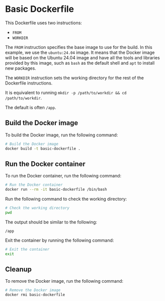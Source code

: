 # Basic Dockerfile

This Dockerfile uses two instructions:

- `FROM`
- `WORKDIR`

The `FROM` instruction specifies the base image to use for the build. In this
example, we use the `ubuntu:24.04` image. It means that the Docker image will be
based on the Ubuntu 24.04 image and have all the tools and libraries provided by
this image, such as `bash` as the default shell and `apt` to install new
packages.

The `WORKDIR` instruction sets the working directory for the rest of the
Dockerfile instructions.

It is equivalent to running `mkdir -p /path/to/workdir && cd /path/to/workdir`.

The default is often `/app`.

## Build the Docker image

To build the Docker image, run the following command:

```sh
# Build the Docker image
docker build -t basic-dockerfile .
```

## Run the Docker container

To run the Docker container, run the following command:

```sh
# Run the Docker container
docker run --rm -it basic-dockerfile /bin/bash
```

Run the following command to check the working directory:

```sh
# Check the working directory
pwd
```

The output should be similar to the following:

```text
/app
```

Exit the container by running the following command:

```sh
# Exit the container
exit
```

## Cleanup

To remove the Docker image, run the following command:

```sh
# Remove the Docker image
docker rmi basic-dockerfile
```
